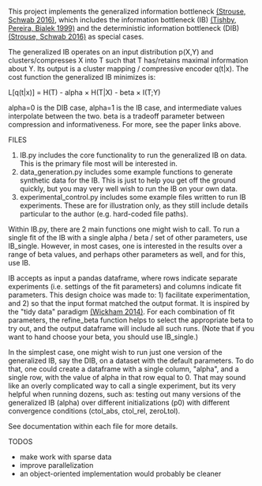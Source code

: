 This project implements the generalized information bottleneck [(Strouse, Schwab 2016)](https://arxiv.org/abs/1604.00268), which includes the information bottleneck (IB) [(Tishby, Pereira, Bialek 1999)](http://www.cs.huji.ac.il/labs/learning/Papers/allerton.pdf) and the deterministic information bottleneck (DIB) [(Strouse, Schwab 2016)](https://arxiv.org/abs/1604.00268) as special cases.

The generalized IB operates on an input distribution p(X,Y) and clusters/compresses X into T such that T has/retains maximal information about Y. Its output is a cluster mapping / compressive encoder q(t|x). The cost function the generalized IB minimizes is:

L[q(t|x)] = H(T) - alpha × H(T|X) - beta × I(T;Y)

alpha=0 is the DIB case, alpha=1 is the IB case, and intermediate values interpolate between the two. beta is a tradeoff parameter between compression and informativeness. For more, see the paper links above.

FILES
 
1) IB.py includes the core functionality to run the generalized IB on data. This is the primary file most will be interested in.
2) data_generation.py includes some example functions to generate synthetic data for the IB. This is just to help you get off the ground quickly, but you may very well wish to run the IB on your own data.
3) experimental_control.py includes some example files written to run IB experiments. These are for illustration only, as they still include details particular to the author (e.g. hard-coded file paths).

Within IB.py, there are 2 main functions one might wish to call. To run a single fit of the IB with a single alpha / beta / set of other parameters, use IB_single. However, in most cases, one is interested in the results over a range of beta values, and perhaps other parameters as well, and for this, use IB.

IB accepts as input a pandas dataframe, where rows indicate separate experiments (i.e. settings of the fit parameters) and columns indicate fit parameters. This design choice was made to: 1) facilitate experimentation, and 2) so that the input format matched the output format. It is inspired by the "tidy data" paradigm [(Wickham 2014)](http://vita.had.co.nz/papers/tidy-data.pdf). For each combination of fit parameters, the refine_beta function helps to select the appropriate beta to try out, and the output dataframe will include all such runs. (Note that if you want to hand choose your beta, you should use IB_single.)

In the simplest case, one might wish to run just one version of the generalized IB, say the DIB, on a dataset with the default parameters. To do that, one could create a dataframe with a single column, "alpha", and a single row, with the value of alpha in that row equal to 0. That may sound like an overly complicated way to call a single experiment, but its very helpful when running dozens, such as: testing out many versions of the generalized IB (alpha) over different initializations (p0) with different convergence conditions (ctol_abs, ctol_rel, zeroLtol).

See documentation within each file for more details.

TODOS
- make work with sparse data
- improve parallelization
- an object-oriented implementation would probably be cleaner
